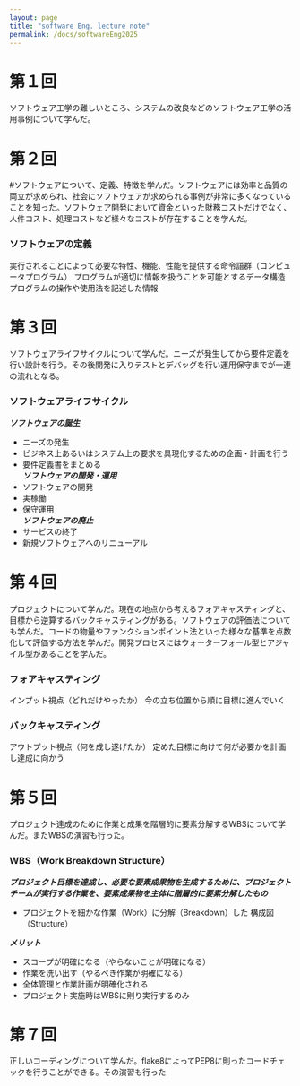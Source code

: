 ```yaml
---
layout: page
title: "software Eng. lecture note"
permalink: /docs/softwareEng2025
---
```


# 第１回
ソフトウェア工学の難しいところ、システムの改良などのソフトウェア工学の活用事例について学んだ。

# 第２回
#ソフトウェアについて、定義、特徴を学んだ。ソフトウェアには効率と品質の両立が求められ、社会にソフトウェアが求められる事例が非常に多くなっていることを知った。ソフトウェア開発において資金といった財務コストだけでなく、人件コスト、処理コストなど様々なコストが存在することを学んだ。

### ソフトウェアの定義
実行されることによって必要な特性、機能、性能を提供する命令語群（コンピュータプログラム）
プログラムが適切に情報を扱うことを可能とするデータ構造
プログラムの操作や使用法を記述した情報

# 第３回
ソフトウェアライフサイクルについて学んだ。ニーズが発生してから要件定義を行い設計を行う。その後開発に入りテストとデバッグを行い運用保守までが一連の流れとなる。

### ソフトウェアライフサイクル
***ソフトウェアの誕生***
- ニーズの発生 
- ビジネス上あるいはシステム上の要求を具現化するための企画・計画を行う
- 要件定義書をまとめる　\
***ソフトウェアの開発・運用***
- ソフトウェアの開発 
- 実稼働 
- 保守運用 \
***ソフトウェアの廃止*** 
- サービスの終了 
- 新規ソフトウェアへのリニューアル 

# 第４回
プロジェクトについて学んだ。現在の地点から考えるフォアキャスティングと、目標から逆算するバックキャスティングがある。ソフトウェアの評価法についても学んだ。コードの物量やファンクションポイント法といった様々な基準を点数化して評価する方法を学んだ。開発プロセスにはウォーターフォール型とアジャイル型があることを学んだ。

### フォアキャスティング
インプット視点（どれだけやったか）
今の立ち位置から順に目標に進んでいく 

### バックキャスティング
アウトプット視点（何を成し遂げたか） 
定めた目標に向けて何が必要かを計画し達成に向かう 

# 第５回
プロジェクト達成のために作業と成果を階層的に要素分解するWBSについて学んだ。またWBSの演習も行った。

### WBS（Work Breakdown Structure）
***プロジェクト目標を達成し、必要な要素成果物を生成するために、プロジェクトチームが実行する作業を、要素成果物を主体に階層的に要素分解したもの*** 
- プロジェクトを細かな作業（Work）に分解（Breakdown）した 構成図（Structure）

***メリット***
- スコープが明確になる（やらないことが明確になる）
- 作業を洗い出す（やるべき作業が明確になる）
- 全体管理と作業計画が明確化される
- プロジェクト実施時はWBSに則り実行するのみ

# 第７回
正しいコーディングについて学んだ。flake8によってPEP8に則ったコードチェックを行うことができる。その演習も行った
